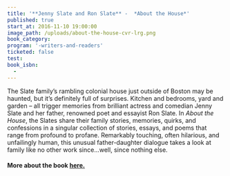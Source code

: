 ```yaml
---
title: '**Jenny Slate and Ron Slate** -  *About the House*'
published: true
start_at: 2016-11-10 19:00:00
image_path: /uploads/about-the-house-cvr-lrg.png
book_category:
program: '-writers-and-readers'
ticketed: false
test:
book_isbn:
  -
---
```



The Slate family’s rambling colonial house just outside of Boston may be haunted, but it’s definitely full of surprises. Kitchen and bedrooms, yard and garden – all trigger memories from brilliant actress and comedian Jenny Slate and her father, renowned poet and essayist Ron Slate. In *About the House*, the Slates share their family stories, memories, quirks, and confessions in a singular collection of stories, essays, and poems that range from profound to profane. Remarkably touching, often hilarious, and unfailingly human, this unusual father-daughter dialogue takes a look at family like no other work since...well, since nothing else.

#### More about the book [here.](http://www.concordfreepress.com/about-the-house/)